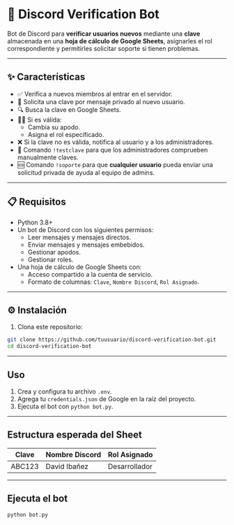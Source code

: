 # 🤖 Discord Verification Bot

Bot de Discord para **verificar usuarios nuevos** mediante una **clave** almacenada en una **hoja de cálculo de Google Sheets**, asignarles el rol correspondiente y permitirles solicitar soporte si tienen problemas.

---

## ✨ Características

- ✅ Verifica a nuevos miembros al entrar en el servidor.
- 📩 Solicita una clave por mensaje privado al nuevo usuario.
- 🔍 Busca la clave en Google Sheets.
- 🧑‍💼 Si es válida:
  - Cambia su apodo.
  - Asigna el rol especificado.
- ❌ Si la clave no es válida, notifica al usuario y a los administradores.
- 🔐 Comando `!testclave` para que los administradores comprueben manualmente claves.
- 🆘 Comando `!soporte` para que **cualquier usuario** pueda enviar una solicitud privada de ayuda al equipo de admins.

---

## 📋 Requisitos

- Python 3.8+
- Un bot de Discord con los siguientes permisos:
  - Leer mensajes y mensajes directos.
  - Enviar mensajes y mensajes embebidos.
  - Gestionar apodos.
  - Gestionar roles.
- Una hoja de cálculo de Google Sheets con:
  - Acceso compartido a la cuenta de servicio.
  - Formato de columnas: `Clave`, `Nombre Discord`, `Rol Asignado`.

---

## ⚙️ Instalación

1. Clona este repositorio:

```bash
git clone https://github.com/tuusuario/discord-verification-bot.git
cd discord-verification-bot
```

---

## Uso
1. Crea y configura tu archivo `.env`.
2. Agrega tu `credentials.json` de Google en la raíz del proyecto.
3. Ejecuta el bot con `python bot.py`.

---

## Estructura esperada del Sheet

| Clave  | Nombre Discord | Rol Asignado  |
|--------|----------------|---------------|
| ABC123 | David Ibañez   | Desarrollador |

---

## Ejecuta el bot

```bash
python bot.py
```
